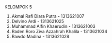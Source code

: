 KELOMPOK 5

1. Akmal Rafi Diara Putra - 1313621007
2. Delvino Ardi - 1313621025
3. Muhammad Alfin Khaerudin - 1313621003
4. Raden Roro Ziva Azzahrah Khalila - 1313621034
5. Rawdo Madina - 1313621028